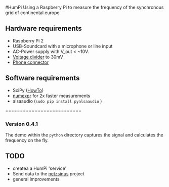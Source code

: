 #HumPi
Using a Raspberry Pi to measure the frequency of the synchronous grid of continental europe

## Hardware requirements
* Raspberry Pi 2
* USB-Soundcard with a microphone or line input
* AC-Power supply with V_out <  ~10V.
* [Voltage divider](https://en.wikipedia.org/wiki/Voltage_divider) to 30mV
* [Phone connector](https://en.wikipedia.org/wiki/Phone_connector_%28audio%29)

## Software requirements
* SciPy ([HowTo](http://wyolum.com/numpyscipymatplotlib-on-raspberry-pi/))
* [numexpr](https://github.com/pydata/numexpr) for 2x faster measurements
* alsaaudio (`sudo pip install pyalsaaudio` )

==========================

### Version 0.4.1

The demo within the `python` directory captures the signal and calculates the frequency on the fly.

## TODO
* createa a HumPi 'service'
* Send data to the [netzsinus](https://github.com/netzsinus) project
* general improvements




